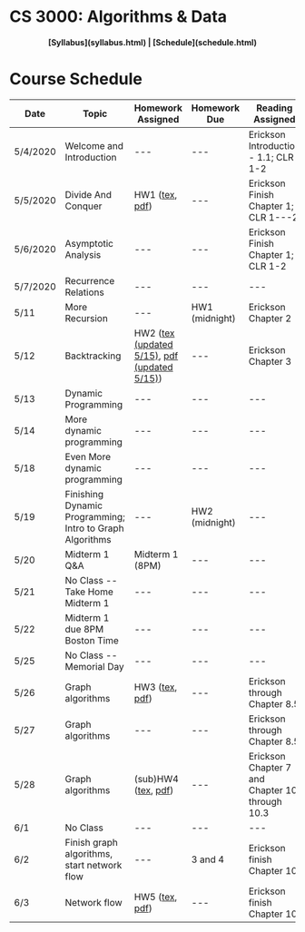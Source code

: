 ## <a name="CS3000 --- Algorithms & Data --- Summer 1"></a> 

# CS 3000: Algorithms & Data

<h4 align="center"> [Syllabus](syllabus.html) | [Schedule](schedule.html) </h4>

# Course Schedule

|Date|Topic|Homework Assigned|Homework Due | Reading Assigned | Slides Before | Slides After |
| ------| ------ |       ------       |     ------     |        ------       |      ------      |     ------      |
| 5/4/2020 | Welcome and Introduction | --- | --- | Erickson Introduction - 1.1; CLR 1-2 | [pdf](slides/Lecture01.pdf)| [pdf](slides/Lecture01_withNotes.pdf) |
| 5/5/2020 | Divide And Conquer | HW1 ([tex](homework/hw1.tex), [pdf](homework/hw1.pdf)) | --- | Erickson Finish Chapter 1; CLR 1---2 | [pdf](slides/Lecture02.pdf) | [pdf](slides/Lecture02_withNotes.pdf) |  
| 5/6/2020 | Asymptotic Analysis | --- | --- | Erickson Finish Chapter 1; CLR 1-2 | [pdf](slides/Lecture03.pdf) | [pdf](slides/Lecture03_withNotes.pdf) |  
| 5/7/2020 | Recurrence Relations | --- | --- | --- | [pdf](slides/Lecture04.pdf) | [pdf](slides/Lecture04_withNotes.pdf) | 
| 5/11 | More Recursion | --- | HW1 (midnight) | Erickson Chapter 2 | [pdf](slides/Lecture05.pdf) | [pdf](slides/Lecture05_withNotes.pdf)  |
|5/12|Backtracking |HW2 ([tex (updated 5/15)](homework/hw2_updated.tex), [pdf (updated 5/15)](homework/hw2_updated.pdf)) | --- | Erickson Chapter 3 | [pdf](slides/Lecture06.pdf) | [pdf](slides/Lecture06_withNotes.pdf) |
|5/13|Dynamic Programming|---| --- | --- | [pdf](slides/Lecture07.pdf) | [pdf](slides/Lecture07_withNotes.pdf) |
|5/14|More dynamic programming|---| --- | --- | [pdf](slides/Lecture08.pdf) | [pdf](slides/Lecture08_withNotes.pdf) |
|5/18|Even More dynamic programming|---| --- | --- | [pdf](slides/Lecture09.pdf) | [pdf](slides/Lecture09_withNotes.pdf) |
|5/19|Finishing Dynamic Programming; Intro to Graph Algorithms|---| HW2 (midnight) | --- | [pdf](slides/Lecture10.pdf) | [pdf](slides/Lecture10_withNotes.pdf) |
|5/20| Midterm 1 Q&A| Midterm 1 (8PM) | --- | --- | [pdf](slides/Lecture11.pdf) | [pdf](slides/Lecture11_withNotes.pdf) |
|5/21| No Class -- Take Home Midterm 1 |---| --- | --- | --- | --- |
|5/22| Midterm 1 due 8PM Boston Time |---| --- | --- | --- | --- |
|5/25| No Class -- Memorial Day|---| --- | --- | --- | --- |
|5/26|Graph algorithms| HW3 ([tex](homework/hw3.tex), [pdf](homework/hw3.pdf))| --- | Erickson through Chapter 8.5 | [pdf](slides/Lecture12.pdf) | [pdf](slides/Lecture12_withNotes.pdf) |
|5/27|Graph algorithms| --- | --- | Erickson through Chapter 8.5 | [pdf](slides/Lecture13.pdf) | [pdf](slides/Lecture13_withNotes.pdf) |
|5/28|Graph algorithms| (sub)HW4 ([tex](homework/hw4.tex), [pdf](homework/hw4.pdf))  | --- | Erickson Chapter 7 and Chapter 10 through 10.3 | [pdf](slides/Lecture14.pdf) | [pdf](slides/Lecture14_withNotes.pdf) |
|6/1|No Class|---| --- | --- | --- | --- |
|6/2|Finish graph algorithms, start network flow|---|3 and 4| Erickson finish Chapter 10|---|---|
|6/3|Network flow|HW5 ([tex](homework/hw5.tex), [pdf](homework/hw5.pdf))|---| Erickson finish Chapter 10|---|---|


[//]: # (||5/27|Network Flow|---| --- | --- | --- | --- |
|5/28|Network Flow|---| --- | --- | --- | --- |
|6/1|Network Flow|---| --- | --- | --- | --- |
|6/2|Network Flow|---| --- | --- | --- | --- |
|6/3|Introduction to Greedy Algorithms; Midterm 2 review|---| --- | --- | --- | --- |
|6/4|MIDTERM 2 |---| --- | --- | --- | --- |
|6/8|Greedy Algorithms|---| --- | --- | --- | --- |
|6/9|Greedy Algorithms|---| --- | --- | --- | --- |
|6/10|Greedy Algorithms|---| --- | --- | --- | --- |
|6/11|Information Theory|---| --- | --- | --- | --- |
|6/15|Information Theory|---| --- | --- | --- | --- |
|6/16|Complexity|---| --- | --- | --- | --- |
|6/17|Complexity|---| --- | --- | --- | --- 
|6/18|Final Exam Review|---| --- | --- | --- | --- |)
